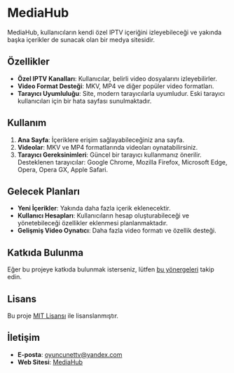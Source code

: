 # MediaHub

MediaHub, kullanıcıların kendi özel IPTV içeriğini izleyebileceği ve yakında başka içerikler de sunacak olan bir medya sitesidir. 

## Özellikler

- **Özel IPTV Kanalları**: Kullanıcılar, belirli video dosyalarını izleyebilirler.
- **Video Format Desteği**: MKV, MP4 ve diğer popüler video formatları.
- **Tarayıcı Uyumluluğu**: Site, modern tarayıcılarla uyumludur. Eski tarayıcı kullanıcıları için bir hata sayfası sunulmaktadır.

## Kullanım

1. **Ana Sayfa**: İçeriklere erişim sağlayabileceğiniz ana sayfa.
2. **Videolar**: MKV ve MP4 formatlarında videoları oynatabilirsiniz.
3. **Tarayıcı Gereksinimleri**: Güncel bir tarayıcı kullanmanız önerilir. Desteklenen tarayıcılar: Google Chrome, Mozilla Firefox, Microsoft Edge, Opera, Opera GX, Apple Safari.

## Gelecek Planları

- **Yeni İçerikler**: Yakında daha fazla içerik eklenecektir.
- **Kullanıcı Hesapları**: Kullanıcıların hesap oluşturabileceği ve yönetebileceği özellikler eklenmesi planlanmaktadır.
- **Gelişmiş Video Oynatıcı**: Daha fazla video formatı ve özellik desteği.

## Katkıda Bulunma

Eğer bu projeye katkıda bulunmak isterseniz, lütfen [bu yönergeleri](CONTRIBUTING.md) takip edin.

## Lisans

Bu proje [MIT Lisansı](LICENSE) ile lisanslanmıştır.

## İletişim

- **E-posta**: [oyuncunettv@yandex.com](mailto:oyuncunettv@yandex.com)
- **Web Sitesi**: [MediaHub]([https://oyuncunettv.github.io/mediahub/])
